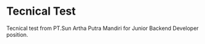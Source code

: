 # Tecnical Test

Tecnical test from PT.Sun Artha Putra Mandiri for Junior Backend Developer position.
